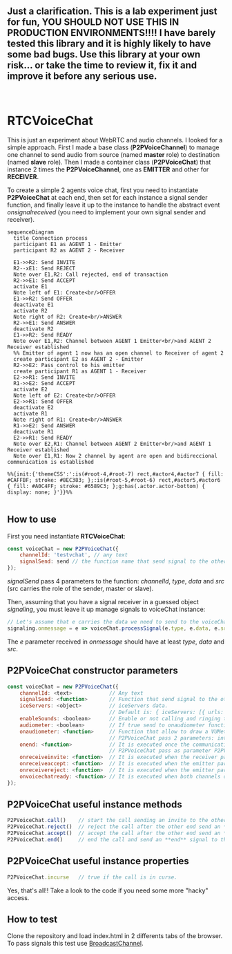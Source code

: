 <h2>Just a clarification. This is a lab experiment just for fun, <b>YOU SHOULD NOT USE THIS IN PRODUCTION ENVIRONMENTS!!!!</b> I have barely tested this library and it is highly likely to have some bad bugs. Use this library at your own risk... or take the time to review it, fix it and improve it before any serious use.</h2>
<br/>

# RTCVoiceChat
This is just an experiment about WebRTC and audio channels. I looked for a simple approach. First I made a base class (**P2PVoiceChannel**) to manage one channel to send audio from source (named **master** role) to destination (named **slave** role). Then I made a container class (**P2PVoiceChat**) that instance 2 times the **P2PVoiceChannel**, one as **EMITTER** and other for **RECEIVER**. 

To create a simple 2 agents voice chat, first you need to instantiate **P2PVoiceChat** at each end, then set for each instance a signal sender function, and finally leave it up to the instance to handle the abstract event *onsignalreceived* (you need to implement your own signal sender and receiver). 

```mermaid 
sequenceDiagram
  title Connection process
  participant E1 as AGENT 1 - Emitter
  participant R2 as AGENT 2 - Receiver

  E1->>R2: Send INVITE
  R2--xE1: Send REJECT
  Note over E1,R2: Call rejected, end of transaction
  R2->>E1: Send ACCEPT
  activate E1
  Note left of E1: Create<br/>OFFER
  E1->>R2: Send OFFER
  deactivate E1
  activate R2
  Note right of R2: Create<br/>ANSWER
  R2->>E1: Send ANSWER
  deactivate R2
  E1->>R2: Send READY
  Note over E1,R2: Channel between AGENT 1 Emitter<br/>and AGENT 2 Receiver established
  %% Emitter of agent 1 now has an open channel to Receiver of agent 2
  create participant E2 as AGENT 2 - Emitter
  R2->>E2: Pass control to his emitter
  create participant R1 as AGENT 1 - Receiver
  E2->>R1: Send INVITE
  R1->>E2: Send ACCEPT
  activate E2
  Note left of E2: Create<br/>OFFER
  E2->>R1: Send OFFER
  deactivate E2
  activate R1
  Note right of R1: Create<br/>ANSWER
  R1->>E2: Send ANSWER
  deactivate R1
  E2->>R1: Send READY
  Note over E2,R1: Channel between AGENT 2 Emitter<br/>and AGENT 1 Receiver established
  Note over E1,R1: Now 2 channel by agent are open and bidireccional communication is established
  
%%{init:{'themeCSS':':is(#root-4,#root-7) rect,#actor4,#actor7 { fill: #CAFFBF; stroke: #8EC383; };:is(#root-5,#root-6) rect,#actor5,#actor6 { fill: #A0C4FF; stroke: #6589C3; };g:has(.actor.actor-bottom) { display: none; }'}}%%
    
```

## How to use
First you need instantiate **RTCVoiceChat**:
```javascript
const voiceChat = new P2PVoiceChat({
    channelId: 'testvchat', // any text 
    signalSend: send // the function name that send signal to the other end
});
```
*signalSend* pass 4 parameters to the function: _channelId_, _type_, _data_ and _src_ (src carries the role of the sender, master or slave). 

Then, assuming that you have a signal receiver in a guessed object *signaling*, you must leave it up manage signals to voiceChat instance: 
```javascript
// Let's assume that e carries the data we need to send to the voiceChat signal processor.
signaling.onmessage = e => voiceChat.processSignal(e.type, e.data, e.src);
```

The _e_ parameter received in _onmessage_ should have at least _type_, _data_ and _src_. 

## P2PVoiceChat constructor parameters

```javascript
const voiceChat = new P2PVoiceChat({
    channelId: <text>            // Any text 
    signalSend: <function>       // Function that send signal to the other end,
    iceServers: <object>         // iceServers data. 
                                 // Default is: { iceServers: [{ urls: ["stun:stun.gmx.net"] }] }
    enableSounds: <boolean>      // Enable or not calling and ringing tone at each end. Default true.
    audiometer: <boolean>        // If true send to onaudiometer function audio intensity (0 to 100);
    onaudiometer: <function>     // Function that allow to draw a VUMeter or something like that.
                                 // P2PVoiceChat pass 2 parameters: intensity (1 to 100) and P2PVoiceChat instance
    onend: <function>            // It is executed once the communication is terminated when one of the 2 ends hangs up the call.
                                 // P2PVoiceChat pass as parameter P2PVoiceChat instance
    onreceiveinvite: <function>  // It is executed when the receiver part of P2PVoiceChat receive an "invite".
    onreceiveaccept: <function>  // It is executed when the emitter part of P2PVoiceChat receive an "accept".
    onreceivereject: <function>  // It is executed when the emitter part of P2PVoiceChat receive a "reject".
    onvoicechatready: <function> // It is executed when both channels of P2PVoiceChat (emitter and receiver) are ready to talk.
});
```

## P2PVoiceChat useful instance methods 
```javascript
P2PVoiceChat.call()    // start the call sending an invite to the other end. 
P2PVoiceChat.reject()  // reject the call after the other end send an **invite**. 
P2PVoiceChat.accept()  // accept the call after the other end send an **invite**.
P2PVoiceChat.end()     // end the call and send an **end** signal to the other end. 
```

## P2PVoiceChat useful instance properties
```javascript
P2PVoiceChat.incurse   // true if the call is in curse.
```

Yes, that's all!! Take a look to the code if you need some more "hacky" access. 

## How to test

Clone the repository and load index.html in 2 differents tabs of the browser. To pass signals this test use [BroadcastChannel](https://developer.mozilla.org/en-US/docs/Web/API/BroadcastChannel).

